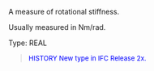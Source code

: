 A measure of rotational stiffness.

Usually measured in Nm/rad.

Type: REAL

> <font size="-1" color="#0000FF">HISTORY New type in IFC Release 2x.
</font>